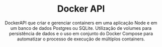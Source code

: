<h1 align="center"> Docker API </h1>

<p align="center">
DockerAPI que criar e gerenciar containers em uma aplicação Node e em um banco de dados Postgres ou SQLite. Utilização de volumes para persistência de dados e o uso em conjunto do Docker Compose para automatizar o processo de execução de múltiplos containers.
</p>

